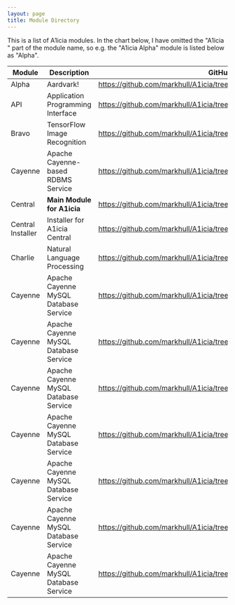 ```yaml
---
layout: page
title: Module Directory
---
```


This is a list of A1icia modules. In the chart below, I have omitted the "A1icia " part of the module name, so e.g. the 
"A1icia Alpha" module is listed below as "Alpha".

Module | Description | GitHub Link
--- | --- | ---
Alpha | Aardvark! | <https://github.com/markhull/A1icia/tree/master/A1icia%20Alpha>
API | Application Programming Interface | <https://github.com/markhull/A1icia/tree/master/A1icia%20API>
Bravo | TensorFlow Image Recognition | <https://github.com/markhull/A1icia/tree/master/A1icia%20Bravo>
Cayenne | Apache Cayenne-based RDBMS Service | <https://github.com/markhull/A1icia/tree/master/A1icia%20Cayenne>
Central | **Main Module for A1icia** | <https://github.com/markhull/A1icia/tree/master/A1icia%20Central>
Central Installer | Installer for A1icia Central | <https://github.com/markhull/A1icia/tree/master/A1icia%20Central%20Installer>
Charlie | Natural Language Processing | <https://github.com/markhull/A1icia/tree/master/A1icia%20Charlie>
Cayenne | Apache Cayenne MySQL Database Service | <https://github.com/markhull/A1icia/tree/master/A1icia%20Cayenne>
Cayenne | Apache Cayenne MySQL Database Service | <https://github.com/markhull/A1icia/tree/master/A1icia%20Cayenne>
Cayenne | Apache Cayenne MySQL Database Service | <https://github.com/markhull/A1icia/tree/master/A1icia%20Cayenne>
Cayenne | Apache Cayenne MySQL Database Service | <https://github.com/markhull/A1icia/tree/master/A1icia%20Cayenne>
Cayenne | Apache Cayenne MySQL Database Service | <https://github.com/markhull/A1icia/tree/master/A1icia%20Cayenne>
Cayenne | Apache Cayenne MySQL Database Service | <https://github.com/markhull/A1icia/tree/master/A1icia%20Cayenne>
Cayenne | Apache Cayenne MySQL Database Service | <https://github.com/markhull/A1icia/tree/master/A1icia%20Cayenne>

